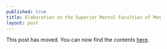 ```yaml
---
published: true
title: Elaboration on the Superior Mental Faculties of Men
layout: post
---
```

This post has moved. You can now find the contents [here](http://reasononfaith.com/post/146806185521/elaboration-on-the-superior-mental-faculties-of).